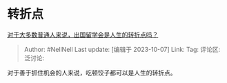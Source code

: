 # 转折点
[对于大多数普通人来说，出国留学会是人生的转折点吗？](https://www.zhihu.com/question/624334324/answer/3240574529)

> Author: #NellNell
> Last update: [编辑于 2023-10-07]
> Link:
> Tag:
> 评论区:
> 泛讨论:

对于善于抓住机会的人来说，吃顿饺子都可以是人生的转折点。